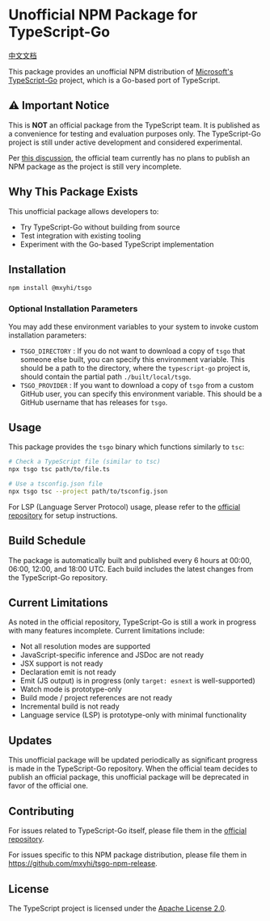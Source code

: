 # Unofficial NPM Package for TypeScript-Go

[中文文档](./README.zh-CN.md)

This package provides an unofficial NPM distribution of [Microsoft's TypeScript-Go](https://github.com/microsoft/typescript-go) project, which is a Go-based port of TypeScript.

## ⚠️ Important Notice

This is **NOT** an official package from the TypeScript team. It is published as a convenience for testing and evaluation purposes only. The TypeScript-Go project is still under active development and considered experimental.

Per [this discussion](https://github.com/microsoft/typescript-go/discussions/466), the official team currently has no plans to publish an NPM package as the project is still very incomplete.

## Why This Package Exists

This unofficial package allows developers to:

- Try TypeScript-Go without building from source
- Test integration with existing tooling
- Experiment with the Go-based TypeScript implementation

## Installation

```bash
npm install @mxyhi/tsgo
```

### Optional Installation Parameters

You may add these environment variables to your system to invoke custom installation parameters:   
- `TSGO_DIRECTORY` : If you do not want to download a copy of `tsgo` that someone else built, you can specify this environment variable. This should be a path to the directory, where the `typescript-go` project is, should contain the partial path `./built/local/tsgo`.
- `TSGO_PROVIDER` : If you want to download a copy of `tsgo` from a custom GitHub user, you can specify this environment variable. This should be a GitHub username that has releases for `tsgo`.

## Usage

This package provides the `tsgo` binary which functions similarly to `tsc`:

```bash
# Check a TypeScript file (similar to tsc)
npx tsgo tsc path/to/file.ts

# Use a tsconfig.json file
npx tsgo tsc --project path/to/tsconfig.json
```

For LSP (Language Server Protocol) usage, please refer to the [official repository](https://github.com/microsoft/typescript-go) for setup instructions.

## Build Schedule

The package is automatically built and published every 6 hours at 00:00, 06:00, 12:00, and 18:00 UTC. Each build includes the latest changes from the TypeScript-Go repository.

## Current Limitations

As noted in the official repository, TypeScript-Go is still a work in progress with many features incomplete. Current limitations include:

- Not all resolution modes are supported
- JavaScript-specific inference and JSDoc are not ready
- JSX support is not ready
- Declaration emit is not ready
- Emit (JS output) is in progress (only `target: esnext` is well-supported)
- Watch mode is prototype-only
- Build mode / project references are not ready
- Incremental build is not ready
- Language service (LSP) is prototype-only with minimal functionality

## Updates

This unofficial package will be updated periodically as significant progress is made in the TypeScript-Go repository. When the official team decides to publish an official package, this unofficial package will be deprecated in favor of the official one.

## Contributing

For issues related to TypeScript-Go itself, please file them in the [official repository](https://github.com/microsoft/typescript-go).

For issues specific to this NPM package distribution, please file them in <https://github.com/mxyhi/tsgo-npm-release>.

## License

The TypeScript project is licensed under the [Apache License 2.0](https://github.com/microsoft/typescript-go/blob/main/LICENSE).
